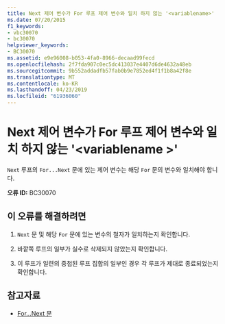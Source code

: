 ```yaml
---
title: Next 제어 변수가 For 루프 제어 변수와 일치 하지 않는 '<variablename>'
ms.date: 07/20/2015
f1_keywords:
- vbc30070
- bc30070
helpviewer_keywords:
- BC30070
ms.assetid: e9e96008-b053-4fa0-8966-decaad99fecd
ms.openlocfilehash: 2f7fda907c0ec5dc413037e4407d6de4632a48eb
ms.sourcegitcommit: 9b552addadfb57fab0b9e7852ed4f1f1b8a42f8e
ms.translationtype: MT
ms.contentlocale: ko-KR
ms.lasthandoff: 04/23/2019
ms.locfileid: "61936060"
---
```

# <a name="next-control-variable-does-not-match-for-loop-control-variable-variablename"></a>Next 제어 변수가 For 루프 제어 변수와 일치 하지 않는 '\<variablename >'
`Next` 루프의 `For...Next` 문에 있는 제어 변수는 해당 `For` 문의 변수와 일치해야 합니다.  
  
 **오류 ID:** BC30070  
  
## <a name="to-correct-this-error"></a>이 오류를 해결하려면  
  
1. `Next` 문 및 해당 `For` 문에 있는 변수의 철자가 일치하는지 확인합니다.  
  
2. 바깥쪽 루프의 일부가 실수로 삭제되지 않았는지 확인합니다.  
  
3. 이 루프가 일련의 중첩된 루프 집합의 일부인 경우 각 루프가 제대로 종료되었는지 확인합니다.  
  
## <a name="see-also"></a>참고자료

- [For...Next 문](../../visual-basic/language-reference/statements/for-next-statement.md)
